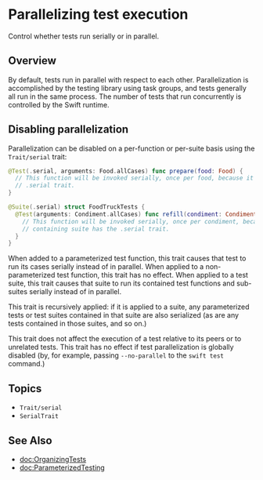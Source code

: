 # Parallelizing test execution

<!--
This source file is part of the Swift.org open source project

Copyright (c) 2023 Apple Inc. and the Swift project authors
Licensed under Apache License v2.0 with Runtime Library Exception

See https://swift.org/LICENSE.txt for license information
See https://swift.org/CONTRIBUTORS.txt for Swift project authors
-->

Control whether tests run serially or in parallel.

## Overview

By default, tests run in parallel with respect to each other. Parallelization is
accomplished by the testing library using task groups, and tests generally all
run in the same process. The number of tests that run concurrently is controlled
by the Swift runtime.

## Disabling parallelization

Parallelization can be disabled on a per-function or per-suite basis using the
``Trait/serial`` trait:

```swift
@Test(.serial, arguments: Food.allCases) func prepare(food: Food) {
  // This function will be invoked serially, once per food, because it has the
  // .serial trait.
}

@Suite(.serial) struct FoodTruckTests {
  @Test(arguments: Condiment.allCases) func refill(condiment: Condiment) {
    // This function will be invoked serially, once per condiment, because the
    // containing suite has the .serial trait.
  }
}
```

When added to a parameterized test function, this trait causes that test to run
its cases serially instead of in parallel. When applied to a non-parameterized
test function, this trait has no effect. When applied to a test suite, this
trait causes that suite to run its contained test functions and sub-suites
serially instead of in parallel.

This trait is recursively applied: if it is applied to a suite, any
parameterized tests or test suites contained in that suite are also serialized
(as are any tests contained in those suites, and so on.)

This trait does not affect the execution of a test relative to its peers or to
unrelated tests. This trait has no effect if test parallelization is globally
disabled (by, for example, passing `--no-parallel` to the `swift test` command.)

## Topics

- ``Trait/serial``
- ``SerialTrait``

## See Also

- <doc:OrganizingTests>
- <doc:ParameterizedTesting>
